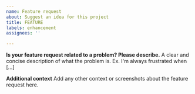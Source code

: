 ```yaml
---
name: Feature request
about: Suggest an idea for this project
title: FEATURE
labels: enhancement
assignees: ''

---
```


**Is your feature request related to a problem? Please describe.**
A clear and concise description of what the problem is. Ex. I'm always frustrated when [...]

**Additional context**
Add any other context or screenshots about the feature request here.
